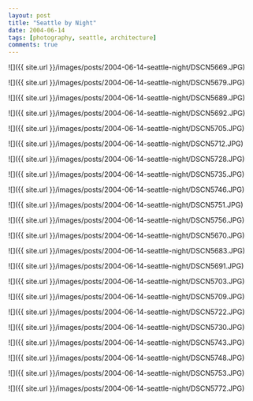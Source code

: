 ```yaml
---
layout: post
title: "Seattle by Night"
date: 2004-06-14
tags: [photography, seattle, architecture]
comments: true
---
```

![]({{ site.url }}/images/posts/2004-06-14-seattle-night/DSCN5669.JPG)

![]({{ site.url }}/images/posts/2004-06-14-seattle-night/DSCN5679.JPG)

![]({{ site.url }}/images/posts/2004-06-14-seattle-night/DSCN5689.JPG)

![]({{ site.url }}/images/posts/2004-06-14-seattle-night/DSCN5692.JPG)

![]({{ site.url }}/images/posts/2004-06-14-seattle-night/DSCN5705.JPG)

![]({{ site.url }}/images/posts/2004-06-14-seattle-night/DSCN5712.JPG)

![]({{ site.url }}/images/posts/2004-06-14-seattle-night/DSCN5728.JPG)

![]({{ site.url }}/images/posts/2004-06-14-seattle-night/DSCN5735.JPG)

![]({{ site.url }}/images/posts/2004-06-14-seattle-night/DSCN5746.JPG)

![]({{ site.url }}/images/posts/2004-06-14-seattle-night/DSCN5751.JPG)

![]({{ site.url }}/images/posts/2004-06-14-seattle-night/DSCN5756.JPG)

![]({{ site.url }}/images/posts/2004-06-14-seattle-night/DSCN5670.JPG)

![]({{ site.url }}/images/posts/2004-06-14-seattle-night/DSCN5683.JPG)

![]({{ site.url }}/images/posts/2004-06-14-seattle-night/DSCN5691.JPG)

![]({{ site.url }}/images/posts/2004-06-14-seattle-night/DSCN5703.JPG)

![]({{ site.url }}/images/posts/2004-06-14-seattle-night/DSCN5709.JPG)

![]({{ site.url }}/images/posts/2004-06-14-seattle-night/DSCN5722.JPG)

![]({{ site.url }}/images/posts/2004-06-14-seattle-night/DSCN5730.JPG)

![]({{ site.url }}/images/posts/2004-06-14-seattle-night/DSCN5743.JPG)

![]({{ site.url }}/images/posts/2004-06-14-seattle-night/DSCN5748.JPG)

![]({{ site.url }}/images/posts/2004-06-14-seattle-night/DSCN5753.JPG)

![]({{ site.url }}/images/posts/2004-06-14-seattle-night/DSCN5772.JPG)
